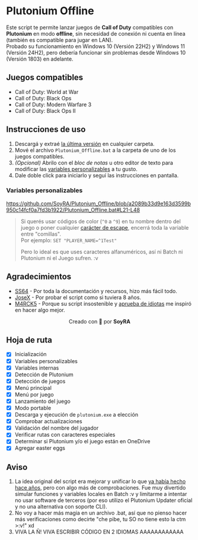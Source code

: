 # Plutonium Offline
Este script te permite lanzar juegos de **Call of Duty** compatibles con **Plutonium** en modo **offline**, sin necesidad de conexión ni cuenta en línea (también es compatible para jugar en LAN).\
Probado su funcionamiento en Windows 10 (Versión 22H2) y Windows 11 (Versión 24H2), pero debería funcionar sin problemas desde Windows 10 (Versión 1803) en adelante.

## Juegos compatibles
- Call of Duty: World at War
- Call of Duty: Black Ops
- Call of Duty: Modern Warfare 3
- Call of Duty: Black Ops II

## Instrucciones de uso
1. Descargá y extraé [la última versión](https://github.com/SoyRA/Plutonium_Offline/archive/refs/heads/main.zip) en cualquier carpeta.
2. Mové el archivo `Plutonium_Offline.bat` a la carpeta de uno de los juegos compatibles.
3. *(Opcional)* Abrilo con el *bloc de notas* u otro editor de texto para modificar las [variables personalizables](#variables-personalizables) a tu gusto.
4. Dale doble click para iniciarlo y seguí las instrucciones en pantalla.

### Variables personalizables
https://github.com/SoyRA/Plutonium_Offline/blob/a2089b33d9e163d3599b950c14fcf0a7fd3b1922/Plutonium_Offline.bat#L21-L48

> Si querés usar códigos de color (`^0` a `^9`) en tu nombre dentro del juego o poner cualquier [carácter de escape](https://ss64.com/nt/syntax-esc.html), encerrá toda la variable entre "comillas".\
> Por ejemplo: `SET "PLAYER_NAME=^1Test"`
>
> Pero lo ideal es que uses caracteres alfanuméricos, así ni Batch ni Plutonium ni el Juego sufren. :v

## Agradecimientos
- [SS64](https://ss64.com/nt/) - Por toda la documentación y recursos, hizo más fácil todo.
- [JoseX](https://github.com/JoseX-cl) - Por probar el script como si tuviera 8 años.
- [M4RCK5](https://github.com/M4RCK5) - Porque su script insostenible y [aprueba de idiotas](https://discord.com/channels/290238678352134145/940996951585988628/1375884787289554954) me inspiró en hacer algo mejor.

<p align="center">Creado con &#x1F92C; por <strong>SoyRA</strong></p>

## Hoja de ruta
- [X] Inicialización
- [X] Variables personalizables
- [X] Variables internas
- [X] Detección de Plutonium
- [X] Detección de juegos
- [X] Menú principal
- [X] Menú por juego
- [X] Lanzamiento del juego
- [X] Modo portable
- [X] Descarga y ejecución de `plutonium.exe` a elección
- [X] Comprobar actualizaciones
- [X] Validación del nombre del jugador
- [X] Verificar rutas con caracteres especiales
- [X] Determinar si Plutonium y/o el juego están en OneDrive
- [X] Agregar easter eggs

## Aviso
1. La idea original del script era mejorar y unificar lo que [ya había hecho hace años](https://github.com/SoyRA/PlutoT6/blob/master/PlutoT6/PU.bat), pero con algo más de comprobaciones. Fue muy divertido simular funciones y variables locales en Batch :v y limitarme a intentar no usar software de terceros (por eso utilizo el Plutonium Updater oficial y no una alternativa con soporte CLI).
2. No voy a hacer más magia en un archivo .bat, así que no pienso hacer más verificaciones como decirte "che pibe, tu SO no tiene esto la ctm >:v!" xd
3. VIVA LA Ñ! VIVA ESCRIBIR CÓDIGO EN 2 IDIOMAS AAAAAAAAAAAA
